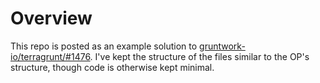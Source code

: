 # Overview

This repo is posted as an example solution to [gruntwork-io/terragrunt/#1476](https://github.com/gruntwork-io/terragrunt/issues/1476).
I've kept the structure of the files similar to the OP's structure, though code is otherwise kept minimal.
